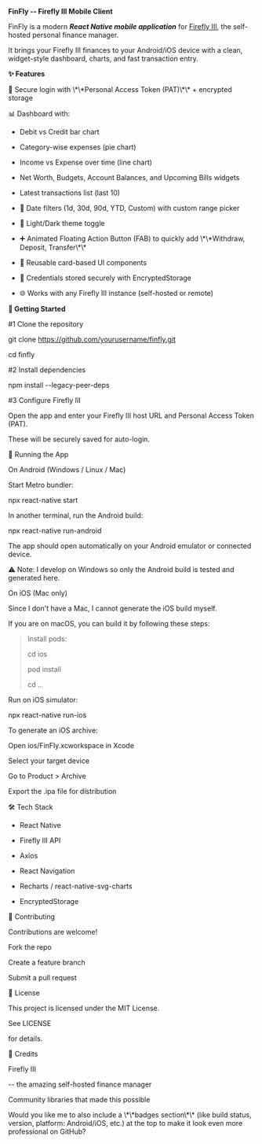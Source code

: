 **FinFly -- Firefly III Mobile Client**

FinFly is a modern ***React Native mobile application*** for [Firefly
III](https://www.firefly-iii.org/), the self-hosted personal finance
manager.

It brings your Firefly III finances to your Android/iOS device with a
clean, widget-style dashboard, charts, and fast transaction entry.

**✨ Features**

🔑 Secure login with \\\*\\\*Personal Access Token (PAT)\\\*\\\* +
encrypted storage

📊 Dashboard with:

-   Debit vs Credit bar chart

-   Category-wise expenses (pie chart)

-   Income vs Expense over time (line chart)

-   Net Worth, Budgets, Account Balances, and Upcoming Bills widgets

-   Latest transactions list (last 10)

-   📅 Date filters (1d, 30d, 90d, YTD, Custom) with custom range picker

-   🎨 Light/Dark theme toggle

-   ➕ Animated Floating Action Button (FAB) to quickly add
    \\\*\\\*Withdraw, Deposit, Transfer\\\*\\\*

-   📂 Reusable card-based UI components

-   🔐 Credentials stored securely with EncryptedStorage

-   🌐 Works with any Firefly III instance (self-hosted or remote)

**🚀 Getting Started**

#1 Clone the repository

git clone https://github.com/yourusername/finfly.git

cd finfly

#2 Install dependencies

npm install \--legacy-peer-deps

#3 Configure Firefly III

Open the app and enter your Firefly III host URL and Personal Access
Token (PAT).

These will be securely saved for auto-login.

📱 Running the App

On Android (Windows / Linux / Mac)

Start Metro bundler:

npx react-native start

In another terminal, run the Android build:

npx react-native run-android

The app should open automatically on your Android emulator or connected
device.

⚠️ Note: I develop on Windows so only the Android build is tested and
generated here.

On iOS (Mac only)

Since I don't have a Mac, I cannot generate the iOS build myself.

If you are on macOS, you can build it by following these steps:

> Install pods:
>
> cd ios
>
> pod install
>
> cd ..

Run on iOS simulator:

npx react-native run-ios

To generate an iOS archive:

Open ios/FinFly.xcworkspace in Xcode

Select your target device

Go to Product \> Archive

Export the .ipa file for distribution

🛠️ Tech Stack

-   React Native

-   Firefly III API

-   Axios

-   React Navigation

-   Recharts / react-native-svg-charts

-   EncryptedStorage

🤝 Contributing

Contributions are welcome!

Fork the repo

Create a feature branch

Submit a pull request

📜 License

This project is licensed under the MIT License.

See LICENSE

for details.

🙌 Credits

Firefly III

-- the amazing self-hosted finance manager

Community libraries that made this possible

Would you like me to also include a \\\*\\\*badges section\\\*\\\* (like
build status, version, platform: Android/iOS, etc.) at the top to make
it look even more professional on GitHub?
